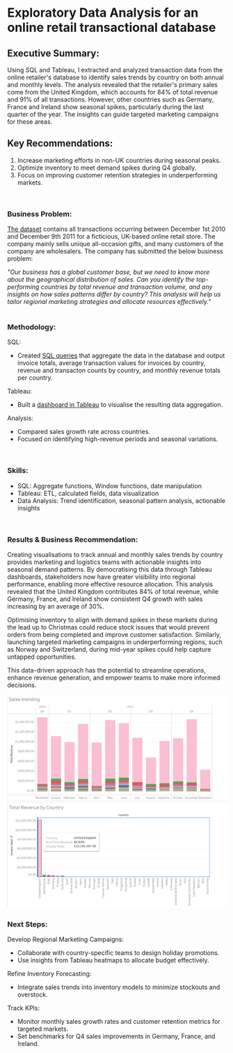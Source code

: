 # Exploratory Data Analysis for an online retail transactional database

## Executive Summary:

Using SQL and Tableau, I extracted and analyzed transaction data from the online retailer's database to identify sales trends by country on both annual and monthly levels. The analysis revealed that the retailer's primary sales come from the United Kingdom, which accounts for 84% of total revenue and 91% of all transactions. However, other countries such as Germany, France and Ireland show seasonal spikes, particularly during the last quarter of the year. The insights can guide targeted marketing campaigns for these areas.

## Key Recommendations:
1. Increase marketing efforts in non-UK countries during seasonal peaks.
2. Optimize inventory to meet demand spikes during Q4 globally.
3. Focus on improving customer retention strategies in underperforming markets.
<br/>

### Business Problem: 

[The dataset](https://www.kaggle.com/datasets/tunguz/online-retail) contains all transactions occurring between December 1st 2010 and December 9th 2011 for a ficticious, UK-based online retail store. The company mainly sells unique all-occasion gifts, and many customers of the company are wholesalers. The company has submitted the below business problem:

*"Our business has a global customer base, but we need to know more about the geographical distribution of sales. Can you identify the top-performing countries by total revenue and transaction volume, and any insights on how sales patterns differ by country? This analysis will help us tailor regional marketing strategies and allocate resources effectively."*   
<br/>

### Methodology: 

SQL:
* Created [SQL queries](https://github.com/joeorefice/EDA-Online-Retail/blob/main/eda_online_retail.sql) that aggregate the data in the database and output invoice totals, average transaction values for invoices by country, revenue and transacton counts by country, and monthly revenue totals per country.

Tableau:
* Built a [dashboard in Tableau](https://public.tableau.com/app/profile/joe.orefice/viz/EDA-Online-Retail/Dashboard1) to visualise the resulting data aggregation.

Analysis:
* Compared sales growth rate across countries.
* Focused on identifying high-revenue periods and seasonal variations.
<br/>

### Skills:

* SQL: Aggregate functions, Window functions, date manipulation
* Tableau: ETL, calculated fields, data visualization
* Data Analysis: Trend identification, seasonal pattern analysis, actionable insights
<br/>

### Results & Business Recommendation: 

Creating visualisations to track annual and monthly sales trends by country provides marketing and logistics teams with actionable insights into seasonal demand patterns. By democratising this data through Tableau dashboards, stakeholders now have greater visibility into regional performance, enabling more effective resource allocation. This analysis revealed that the United Kingdom contributes 84% of total revenue, while Germany, France, and Ireland show consistent Q4 growth with sales increasing by an average of 30%.

Optimising inventory to align with demand spikes in these markets during the lead up to Christmas could reduce stock issues that would prevent orders from being completed and improve customer satisfaction. Similarly, launching targeted marketing campaigns in underperforming regions, such as Norway and Switzerland, during mid-year spikes could help capture untapped opportunities.

This data-driven approach has the potential to streamline operations, enhance revenue generation, and empower teams to make more informed decisions.

![monthly_sales_trending_by_country](https://github.com/joeorefice/EDA-Online-Retail/blob/main/assets/monthly_sales_by_country.png)
![total_rev_by_country](https://github.com/joeorefice/EDA-Online-Retail/blob/main/assets/total_rev_by_country.png)
<br/>


### Next Steps: 

Develop Regional Marketing Campaigns:
* Collaborate with country-specific teams to design holiday promotions.
* Use insights from Tableau heatmaps to allocate budget effectively.

Refine Inventory Forecasting:
* Integrate sales trends into inventory models to minimize stockouts and overstock.

Track KPIs:
* Monitor monthly sales growth rates and customer retention metrics for targeted markets.
* Set benchmarks for Q4 sales improvements in Germany, France, and Ireland.

